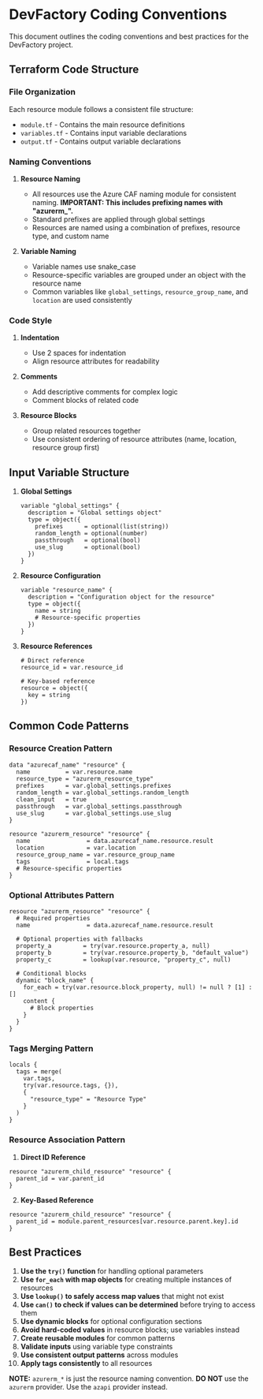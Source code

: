# DevFactory Coding Conventions

This document outlines the coding conventions and best practices for the DevFactory project.

## Terraform Code Structure

### File Organization
Each resource module follows a consistent file structure:
- `module.tf` - Contains the main resource definitions
- `variables.tf` - Contains input variable declarations
- `output.tf` - Contains output variable declarations

### Naming Conventions

1. **Resource Naming**
   - All resources use the Azure CAF naming module for consistent naming. **IMPORTANT: This includes prefixing names with "azurerm_".**
   - Standard prefixes are applied through global settings
   - Resources are named using a combination of prefixes, resource type, and custom name

2. **Variable Naming**
   - Variable names use snake_case
   - Resource-specific variables are grouped under an object with the resource name
   - Common variables like `global_settings`, `resource_group_name`, and `location` are used consistently

### Code Style

1. **Indentation**
   - Use 2 spaces for indentation
   - Align resource attributes for readability

2. **Comments**
   - Add descriptive comments for complex logic
   - Comment blocks of related code

3. **Resource Blocks**
   - Group related resources together
   - Use consistent ordering of resource attributes (name, location, resource group first)

## Input Variable Structure

1. **Global Settings**
   ```hcl
   variable "global_settings" {
     description = "Global settings object"
     type = object({
       prefixes      = optional(list(string))
       random_length = optional(number)
       passthrough   = optional(bool)
       use_slug      = optional(bool)
     })
   }
   ```

2. **Resource Configuration**
   ```hcl
   variable "resource_name" {
     description = "Configuration object for the resource"
     type = object({
       name = string
       # Resource-specific properties
     })
   }
   ```

3. **Resource References**
   ```hcl
   # Direct reference
   resource_id = var.resource_id

   # Key-based reference
   resource = object({
     key = string
   })
   ```

## Common Code Patterns

### Resource Creation Pattern

```hcl
data "azurecaf_name" "resource" {
  name          = var.resource.name
  resource_type = "azurerm_resource_type"
  prefixes      = var.global_settings.prefixes
  random_length = var.global_settings.random_length
  clean_input   = true
  passthrough   = var.global_settings.passthrough
  use_slug      = var.global_settings.use_slug
}

resource "azurerm_resource" "resource" {
  name                = data.azurecaf_name.resource.result
  location            = var.location
  resource_group_name = var.resource_group_name
  tags                = local.tags
  # Resource-specific properties
}
```

### Optional Attributes Pattern

```hcl
resource "azurerm_resource" "resource" {
  # Required properties
  name                = data.azurecaf_name.resource.result

  # Optional properties with fallbacks
  property_a         = try(var.resource.property_a, null)
  property_b         = try(var.resource.property_b, "default_value")
  property_c         = lookup(var.resource, "property_c", null)

  # Conditional blocks
  dynamic "block_name" {
    for_each = try(var.resource.block_property, null) != null ? [1] : []
    content {
      # Block properties
    }
  }
}
```

### Tags Merging Pattern

```hcl
locals {
  tags = merge(
    var.tags,
    try(var.resource.tags, {}),
    {
      "resource_type" = "Resource Type"
    }
  )
}
```

### Resource Association Pattern

1. **Direct ID Reference**
```hcl
resource "azurerm_child_resource" "resource" {
  parent_id = var.parent_id
}
```

2. **Key-Based Reference**
```hcl
resource "azurerm_child_resource" "resource" {
  parent_id = module.parent_resources[var.resource.parent.key].id
}
```

## Best Practices

1. **Use the `try()` function** for handling optional parameters
2. **Use `for_each` with map objects** for creating multiple instances of resources
3. **Use `lookup()` to safely access map values** that might not exist
4. **Use `can()` to check if values can be determined** before trying to access them
5. **Use dynamic blocks** for optional configuration sections
6. **Avoid hard-coded values** in resource blocks; use variables instead
7. **Create reusable modules** for common patterns
8. **Validate inputs** using variable type constraints
9. **Use consistent output patterns** across modules
10. **Apply tags consistently** to all resources

**NOTE:** `azurerm_*` is just the resource naming convention. **DO NOT** use the `azurerm` provider. Use the `azapi` provider instead.